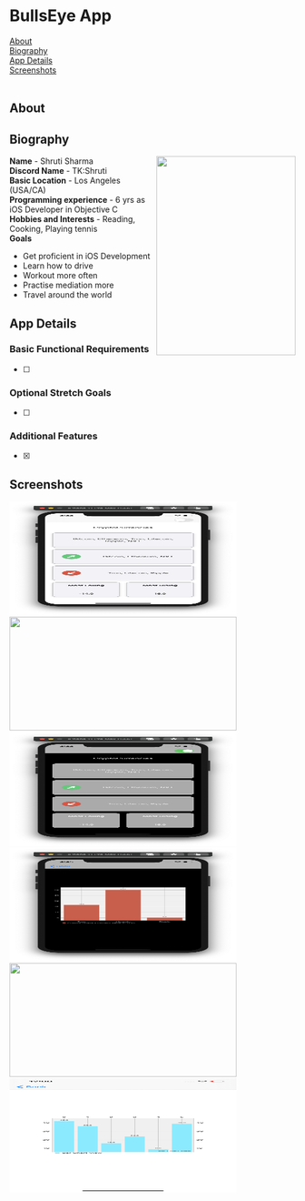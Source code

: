 # BullsEye App
[About](#about)<br/>
[Biography](#bio)<br/>
[App Details](#app)<br/>
[Screenshots](#screenshots)<br/>
</br>

## About
<a name = "about" /> 



## Biography 
<a name = "bio" /> 
<img align = "right" src="../Bio-Image.png" width="245" height="350">    

**Name** - Shruti Sharma <br/>
**Discord Name** - TK:Shruti <br/>
**Basic Location** - Los Angeles (USA/CA) <br/>
**Programming experience** - 6 yrs as iOS Developer in Objective C <br/>
**Hobbies and Interests** - Reading, Cooking, Playing tennis <br/>
**Goals**
 - Get proficient in iOS Development 
 - Learn how to drive 
 - Workout more often 
 - Practise mediation more 
 - Travel around the world

## App Details
<a name = "app" /> 

### Basic Functional Requirements 

- [ ] 

### Optional Stretch Goals 

- [ ]  

### Additional Features 
- [x] 

## Screenshots
<a name = "screenshots" />

<img src="Screenshots/HomeScreenLightTheme.png" width="400" height="200">  <img src="Screenshots/Classic-BullsEye.png" width="400" height="200"> <img src="Screenshots/HomeScreenDarkTheme.png" width="400" height="200"> <img src="Screenshots/ChartsScreenDarkTheme.png" width="400" height="200"> <img src="Screenshots/Alert.png" width="400" height="200"> <img src="Screenshots/ChartsScreenLightTheme.png" width="400" height="200">

